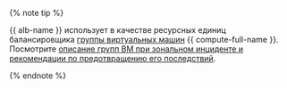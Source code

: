 {% note tip %}

{{ alb-name }} использует в качестве ресурсных единиц балансировщика [группы виртуальных машин](../../compute/concepts/instance-groups/index.md) {{ compute-full-name }}. Посмотрите [описание групп ВМ при зональном инциденте и рекомендации по предотвращению его последствий](../../compute/concepts/instance-groups/zonal-inc/overview.md).

{% endnote %}